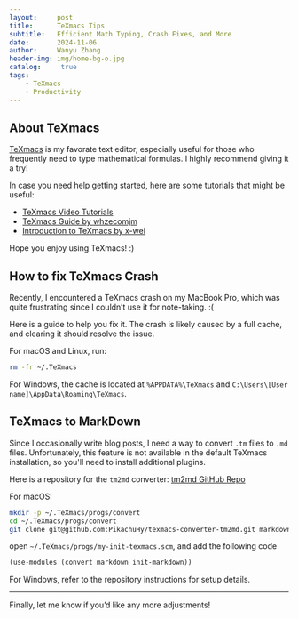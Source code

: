```yaml
---
layout:     post
title:      TeXmacs Tips
subtitle:   Efficient Math Typing, Crash Fixes, and More
date:       2024-11-06
author:     Wanyu Zhang
header-img: img/home-bg-o.jpg
catalog: 	 true
tags:
    - TeXmacs
    - Productivity
---
```


## About TeXmacs

[TeXmacs](https://www.texmacs.org/tmweb/home/welcome.en.html) is my favorate text editor, especially useful for those who frequently need to type mathematical formulas. I highly recommend giving it a try!

In case you need help getting started, here are some tutorials that might be useful:

- [TeXmacs Video Tutorials](https://www.texmacs.org/tmweb/home/videos.en.html)
- [TeXmacs Guide by whzecomjm](https://whzecomjm.com/p/2021/04/texmacs/)
- [Introduction to TeXmacs by x-wei](https://x-wei.github.io/soft/TeXmacs_intro.html)

Hope you enjoy using TeXmacs! :)

## How to fix TeXmacs Crash

Recently, I encountered a TeXmacs crash on my MacBook Pro, which was quite frustrating since I couldn’t use it for note-taking. :(

Here is a guide to help you fix it. The crash is likely caused by a full cache, and clearing it should resolve the issue.

For macOS and Linux, run:

```bash
rm -fr ~/.TeXmacs
```

For Windows, the cache is located at `%APPDATA%\TeXmacs` and `C:\Users\[User name]\AppData\Roaming\TeXmacs`.

## TeXmacs to MarkDown

Since I occasionally write blog posts, I need a way to convert `.tm` files to `.md` files. Unfortunately, this feature is not available in the default TeXmacs installation, so you'll need to install additional plugins.

Here is a repository for the `tm2md` converter: [tm2md GitHub Repo](https://github.com/PikachuHy/texmacs-converter-tm2md)

For macOS:

```bash
mkdir -p ~/.TeXmacs/progs/convert
cd ~/.TeXmacs/progs/convert
git clone git@github.com:PikachuHy/texmacs-converter-tm2md.git markdown
```

open `~/.TeXmacs/progs/my-init-texmacs.scm`, and add the following code

```scheme
(use-modules (convert markdown init-markdown))
```

For Windows, refer to the repository instructions for setup details.

------

Finally, let me know if you’d like any more adjustments!